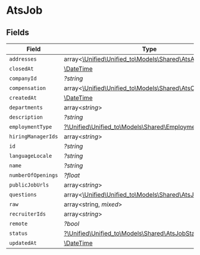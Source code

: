 # AtsJob


## Fields

| Field                                                                                              | Type                                                                                               | Required                                                                                           | Description                                                                                        |
| -------------------------------------------------------------------------------------------------- | -------------------------------------------------------------------------------------------------- | -------------------------------------------------------------------------------------------------- | -------------------------------------------------------------------------------------------------- |
| `addresses`                                                                                        | array<[\Unified\Unified_to\Models\Shared\AtsAddress](../../Models/Shared/AtsAddress.md)>           | :heavy_minus_sign:                                                                                 | N/A                                                                                                |
| `closedAt`                                                                                         | [\DateTime](https://www.php.net/manual/en/class.datetime.php)                                      | :heavy_minus_sign:                                                                                 | N/A                                                                                                |
| `companyId`                                                                                        | *?string*                                                                                          | :heavy_minus_sign:                                                                                 | N/A                                                                                                |
| `compensation`                                                                                     | array<[\Unified\Unified_to\Models\Shared\AtsCompensation](../../Models/Shared/AtsCompensation.md)> | :heavy_minus_sign:                                                                                 | N/A                                                                                                |
| `createdAt`                                                                                        | [\DateTime](https://www.php.net/manual/en/class.datetime.php)                                      | :heavy_minus_sign:                                                                                 | N/A                                                                                                |
| `departments`                                                                                      | array<*string*>                                                                                    | :heavy_minus_sign:                                                                                 | N/A                                                                                                |
| `description`                                                                                      | *?string*                                                                                          | :heavy_minus_sign:                                                                                 | N/A                                                                                                |
| `employmentType`                                                                                   | [?\Unified\Unified_to\Models\Shared\EmploymentType](../../Models/Shared/EmploymentType.md)         | :heavy_minus_sign:                                                                                 | N/A                                                                                                |
| `hiringManagerIds`                                                                                 | array<*string*>                                                                                    | :heavy_minus_sign:                                                                                 | N/A                                                                                                |
| `id`                                                                                               | *?string*                                                                                          | :heavy_minus_sign:                                                                                 | N/A                                                                                                |
| `languageLocale`                                                                                   | *?string*                                                                                          | :heavy_minus_sign:                                                                                 | N/A                                                                                                |
| `name`                                                                                             | *?string*                                                                                          | :heavy_minus_sign:                                                                                 | N/A                                                                                                |
| `numberOfOpenings`                                                                                 | *?float*                                                                                           | :heavy_minus_sign:                                                                                 | N/A                                                                                                |
| `publicJobUrls`                                                                                    | array<*string*>                                                                                    | :heavy_minus_sign:                                                                                 | N/A                                                                                                |
| `questions`                                                                                        | array<[\Unified\Unified_to\Models\Shared\AtsJobQuestion](../../Models/Shared/AtsJobQuestion.md)>   | :heavy_minus_sign:                                                                                 | N/A                                                                                                |
| `raw`                                                                                              | array<string, *mixed*>                                                                             | :heavy_minus_sign:                                                                                 | N/A                                                                                                |
| `recruiterIds`                                                                                     | array<*string*>                                                                                    | :heavy_minus_sign:                                                                                 | N/A                                                                                                |
| `remote`                                                                                           | *?bool*                                                                                            | :heavy_minus_sign:                                                                                 | N/A                                                                                                |
| `status`                                                                                           | [?\Unified\Unified_to\Models\Shared\AtsJobStatus](../../Models/Shared/AtsJobStatus.md)             | :heavy_minus_sign:                                                                                 | N/A                                                                                                |
| `updatedAt`                                                                                        | [\DateTime](https://www.php.net/manual/en/class.datetime.php)                                      | :heavy_minus_sign:                                                                                 | N/A                                                                                                |